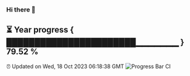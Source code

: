 ### Hi there 👋
⏳ Year progress { ███████████████████████▁▁▁▁▁▁▁ } 79.52 %
---
⏰ Updated on Wed, 18 Oct 2023 06:18:38 GMT
![Progress Bar CI](https://github.com/liununu/liununu/workflows/Progress%20Bar%20CI/badge.svg)
